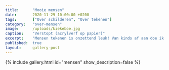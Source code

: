 ```yaml
---
title:      "Mooie mensen"
date:       2020-11-29 10:00:00 +0200
tags:       ["Over schilderen", "Over tekenen"]
category:   "over-mensen"
image:      /uploads/kiekeboe.jpg
caption:    "Verstopt (acrylverf op papier)"
excerpt:    "Mensen tekenen is onzettend leuk! Van kinds af aan doe ik het graag. Hier een galerij met een collectie door mij tekende mensen. Van snelle schetsen tot schilderijen."
published:  true
layout:     gallery-post
---
```


{% include gallery.html id="mensen" show_description=false %}

